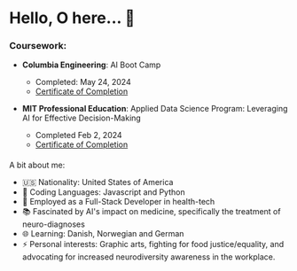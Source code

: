 # Hello, O here...  👋

### Coursework:
- **Columbia Engineering**: AI Boot Camp
  - Completed: May 24, 2024
  - [Certificate of Completion](https://columbia.credential.getsmarter.com/b902653f-bac0-45af-88d2-8a96bee245fd#gs.db581z)
    
- **MIT Professional Education**: Applied Data Science Program: Leveraging AI for Effective Decision-Making
  - Completed Feb 2, 2024
  - [Certificate of Completion](https://credentials.professional.mit.edu/20a50f32-d7f7-443a-ab01-9231943c4de7)
  

####
A bit about me:

-  🇺🇸 Nationality: United States of America
- 🔭 Coding Languages: Javascript and Python
- 🌱 Employed as a Full-Stack Developer in health-tech
- :books: Fascinated by AI's impact on medicine, specifically the treatment of neuro-diagnoses
- :globe_with_meridians: Learning: Danish, Norwegian and German
- ⚡ Personal interests: Graphic arts, fighting for food justice/equality, and advocating for increased neurodiversity awareness in the workplace.






<!--
**osita-igwe/osita-igwe** is a ✨ _special_ ✨ repository because its `README.md` (this file) appears on your GitHub profile.

Here are some ideas to get you started:

-  I’m currently working on ...
- 🌱 I’m currently learning ...
- 👯 I’m looking to collaborate on ...
- 🤔 I’m looking for help with ...
- 💬 Ask me about ...
- 📫 How to reach me: ...
- 😄 Pronouns: ...
-  Fun fact: ...
-->
